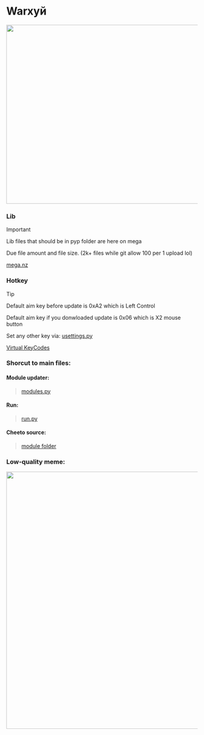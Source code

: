 


# Warхуй
 <p align="left">
  <img width="1200" height="471" src="https://i.imgur.com/tELnpMR.jpg">
</p>


### Lib
> [!IMPORTANT]
> Lib files that should be in pyp folder are here on mega
>
> Due file amount and file size. (2k+ files while git allow 100 per 1 upload lol)
>
>[mega.nz](https://mega.nz/file/zyJWCT7R#qFAG12bi7s7GgLlG9gVcVPQqo4IR6rTdmj43-f_b0rU)



### Hotkey
> [!TIP]
>
> Default aim key before update is 0xA2	which is Left Control
>
> Default aim key if you donwloaded update is 0x06 which is X2 mouse button
>
> Set any other key via: [usettings.py](https://github.com/KayleMine/wor-tortle/blob/main/pyp/module/usettings.py)
>
> [Virtual KeyCodes](https://learn.microsoft.com/en-us/windows/win32/inputdev/virtual-key-codes)

### Shorcut to main files:
#### Module updater:
> [modules.py](https://github.com/KayleMine/wor-tortle/blob/main/pyp/modules.py)

#### Run:
> [run.py](https://github.com/KayleMine/wor-tortle/blob/main/pyp/run.py)

#### Cheeto source:
> [module folder](https://github.com/KayleMine/wor-tortle/tree/main/pyp/module)

### Low-quality meme:

 <p align="left">
  <img width="1258" height="677" src="https://i.imgur.com/R8Hr5mt.jpg">
</p>
